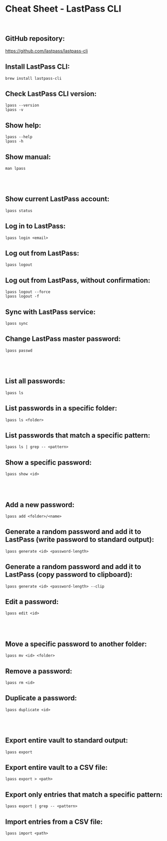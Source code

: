 # Cheat Sheet - LastPass CLI

<br>

## GitHub repository:
https://github.com/lastpass/lastpass-cli

## Install LastPass CLI:
```shell
brew install lastpass-cli
```

## Check LastPass CLI version:
```shell
lpass --version
lpass -v
```

## Show help:
```shell
lpass --help
lpass -h
```

## Show manual:
```shell
man lpass
```

<br><br>

## Show current LastPass account:
```shell
lpass status
```

## Log in to LastPass:
```shell
lpass login <email>
```

## Log out from LastPass:
```shell
lpass logout
```

## Log out from LastPass, without confirmation:
```shell
lpass logout --force
lpass logout -f
```

## Sync with LastPass service:
```shell
lpass sync
```

## Change LastPass master password:
```shell
lpass passwd
```

<br><br>

## List all passwords:
```shell
lpass ls
```

## List passwords in a specific folder:
```shell
lpass ls <folder>
```

## List passwords that match a specific pattern:
```shell
lpass ls | grep -- <pattern>
```

## Show a specific password:
```shell
lpass show <id>
```

<br><br>

## Add a new password:
```shell
lpass add <folder>/<name>
```

## Generate a random password and add it to LastPass (write password to standard output):
```shell
lpass generate <id> <password-length>
```

## Generate a random password and add it to LastPass (copy password to clipboard):
```shell
lpass generate <id> <password-length> --clip
```

## Edit a password:
```shell
lpass edit <id>
```

<br><br>

## Move a specific password to another folder:
```shell
lpass mv <id> <folder>
```

## Remove a password:
```shell
lpass rm <id>
```

## Duplicate a password:
```shell
lpass duplicate <id>
```

<br><br>

## Export entire vault to standard output:
```shell
lpass export
```

## Export entire vault to a CSV file:
```shell
lpass export > <path>
```

## Export only entries that match a specific pattern:
```shell
lpass export | grep -- <pattern>
```

## Import entries from a CSV file:
```shell
lpass import <path>
```